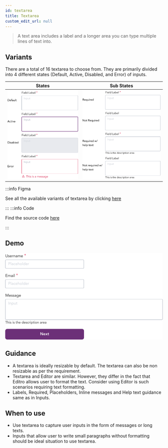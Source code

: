 ```yaml
---
id: textarea
title: Textarea
custom_edit_url: null
---
```


> A text area includes a label and a longer area you can type multiple lines of text into.

## Variants

There are a total of 16 textarea to choose from. They are primarily divided into 4 different states (Default, Active, Disabled, and Error) of inputs.

| States | Sub States|
| ---    | ---       |
| ![Textarea State](img/textarea-state.svg) | ![Textarea Substate](img/textarea-sub-state.svg) |

:::info Figma

See all the available variants of textarea by clicking [here](https://www.figma.com/file/kzLxtqv6YGL0wotiqzgEo4/GEL-UI-Doc?node-id=696%3A97740)

:::
:::info Code

Find the source code [here](https://primefaces.org/primevue/inputnumber)

:::

## Demo

![Textarea demo](img/textarea-demo.svg)

## Guidance

* A textarea is ideally resizable by default. The textarea can also be non resizable as per the requirement.
* Textarea and Editor are similar. However, they differ in the fact that Editro allows user to format the text. Consider using Editor is such scenarios requiring text formatting.
* Labels, Required, Placeholders, Inline messages and Help text guidance same as in Inputs.

## When to use

* Use textarea to capture user inputs in the form of messages or long texts. 
* Inputs that allow user to write small paragraphs without formatting should be ideal situation to use textarea.